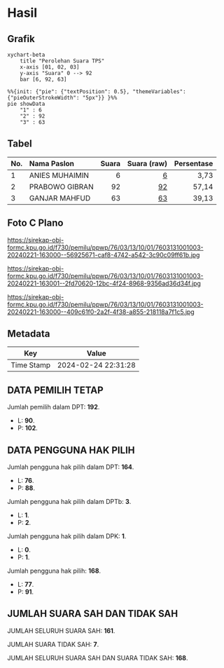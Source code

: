 # Hasil

## Grafik

```mermaid
xychart-beta
    title "Perolehan Suara TPS"
    x-axis [01, 02, 03]
    y-axis "Suara" 0 --> 92
    bar [6, 92, 63]
```

```mermaid
%%{init: {"pie": {"textPosition": 0.5}, "themeVariables": {"pieOuterStrokeWidth": "5px"}} }%%
pie showData
    "1" : 6
    "2" : 92
    "3" : 63
```

## Tabel

| No. | Nama Paslon    | Suara | Suara (raw) | Persentase |
|:--- |:-------------- | -----:| -----------:| ----------:|
| 1   | ANIES MUHAIMIN | 6     | [6][p-1]    | 3,73       |
| 2   | PRABOWO GIBRAN | 92    | [92][p-2]   | 57,14      |
| 3   | GANJAR MAHFUD  | 63    | [63][p-3]   | 39,13      |


[p-1]: https://github.com/gigit-pemilu/pemilu-2024-76-sulawesi-barat/blob/main/pilpres/hitung-suara/sub/76-sulawesi-barat/sub/03-mamasa/sub/13-nosu/sub/1001-nosu/sub/003-tps/sub/paslon-1.txt
[p-2]: https://github.com/gigit-pemilu/pemilu-2024-76-sulawesi-barat/blob/main/pilpres/hitung-suara/sub/76-sulawesi-barat/sub/03-mamasa/sub/13-nosu/sub/1001-nosu/sub/003-tps/sub/paslon-2.txt
[p-3]: https://github.com/gigit-pemilu/pemilu-2024-76-sulawesi-barat/blob/main/pilpres/hitung-suara/sub/76-sulawesi-barat/sub/03-mamasa/sub/13-nosu/sub/1001-nosu/sub/003-tps/sub/paslon-3.txt

## Foto C Plano

https://sirekap-obj-formc.kpu.go.id/f730/pemilu/ppwp/76/03/13/10/01/7603131001003-20240221-163000--56925671-caf8-4742-a542-3c90c09ff61b.jpg

https://sirekap-obj-formc.kpu.go.id/f730/pemilu/ppwp/76/03/13/10/01/7603131001003-20240221-163001--2fd70620-12bc-4f24-8968-9356ad36d34f.jpg

https://sirekap-obj-formc.kpu.go.id/f730/pemilu/ppwp/76/03/13/10/01/7603131001003-20240221-163000--409c61f0-2a2f-4f38-a855-218118a7f1c5.jpg


## Metadata

| Key        | Value               |
| ---------- | ------------------- |
| Time Stamp | 2024-02-24 22:31:28 |


## DATA PEMILIH TETAP

Jumlah pemilih dalam DPT: **192**.
 * L: **90**.
 * P: **102**.

## DATA PENGGUNA HAK PILIH

Jumlah pengguna hak pilih dalam DPT: **164**.
 * L: **76**.
 * P: **88**.

Jumlah pengguna hak pilih dalam DPTb: **3**.
 * L: **1**.
 * P: **2**.

Jumlah pengguna hak pilih dalam DPK: **1**.
 * L: **0**.
 * P: **1**.

Jumlah pengguna hak pilih: **168**.
 * L: **77**.
 * P: **91**.

## JUMLAH SUARA SAH DAN TIDAK SAH

JUMLAH SELURUH SUARA SAH: **161**.

JUMLAH SUARA TIDAK SAH: **7**.

JUMLAH SELURUH SUARA SAH DAN SUARA TIDAK SAH: **168**.


